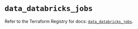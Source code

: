 # `data_databricks_jobs`

Refer to the Terraform Registry for docs: [`data_databricks_jobs`](https://registry.terraform.io/providers/databricks/databricks/1.59.0/docs/data-sources/jobs).
